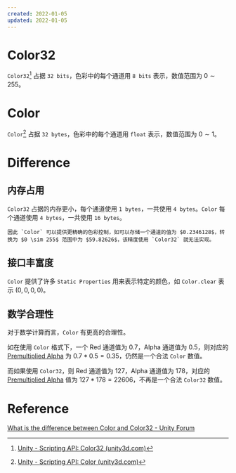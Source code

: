 ```yaml
---
created: 2022-01-05
updated: 2022-01-05
---
```

# Color32

`Color32`[^1] 占据 `32 bits`，色彩中的每个通道用 `8 bits` 表示，数值范围为 $0\sim255$。

# Color
`Color`[^2] 占据 `32 bytes`，色彩中的每个通道用 `float` 表示，数值范围为 $0 \sim 1$。

# Difference

## 内存占用
`Color32` 占据的内存更小，每个通道使用 `1 bytes`，一共使用 `4 bytes`。`Color` 每个通道使用 `4 bytes`，一共使用 `16 bytes`。

```ad-note
因此 `Color` 可以提供更精确的色彩控制，如可以存储一个通道的值为 $0.2346128$，转换为 $0 \sim 255$ 范围中为 $59.82626$，该精度使用 `Color32` 就无法实现。
```

## 接口丰富度
`Color` 提供了许多 `Static Properties` 用来表示特定的颜色，如 `Color.clear` 表示 $(0,0,0,0)$。

## 数学合理性

对于数学计算而言，`Color` 有更高的合理性。

如在使用 `Color` 格式下，一个 Red 通道值为 $0.7$，Alpha 通道值为 $0.5$，则对应的 [Premultiplied Alpha](../Computer%20Graphics/Computer%20Graphics%20-%20Premultiplied%20Alpha.md) 为 $0.7*0.5=0.35$，仍然是一个合法 `Color` 数值。

而如果使用 `Color32`，则 Red 通道值为 $127$，Alpha 通道值为 $178$，对应的 [Premultiplied Alpha](../Computer%20Graphics/Computer%20Graphics%20-%20Premultiplied%20Alpha.md) 值为 $127*178=22606$，不再是一个合法 `Color32` 数值。

# Reference

[What is the difference between Color and Color32 - Unity Forum](https://forum.unity.com/threads/what-is-the-difference-between-color-and-color32.824196/)

[^1]: [Unity - Scripting API: Color32 (unity3d.com)](https://docs.unity3d.com/ScriptReference/Color32.html)
[^2]: [Unity - Scripting API: Color (unity3d.com)](https://docs.unity3d.com/ScriptReference/Color.html)